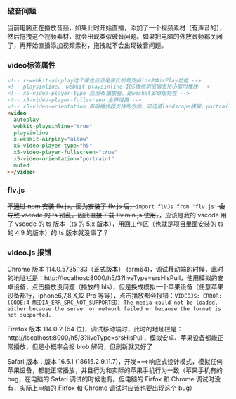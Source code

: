 ### 破音问题

当前电脑正在播放音频，如果此时开始直播，添加了一个视频素材（有声音的），然后拖拽这个视频素材，就会出现类似破音问题。如果把电脑的外放音频都关闭了，再开始直播添加视频素材，拖拽就不会出现破音问题。

### video标签属性

```html
<!-- x-webkit-airplay这个属性应该是使此视频支持ios的AirPlay功能 -->
<!-- playsinline、 webkit-playsinline IOS微信浏览器支持小窗内播放 -->
<!-- x5-video-player-type 启用H5播放器，是wechat安卓版特性 -->
<!-- x5-video-player-fullscreen 全屏设置 -->
<!-- x5-video-orientation 声明播放器支持的方向，可选值landscape横屏，portraint竖屏。默认值portraint。 -->
<video
  autoplay
  webkit-playsinline="true"
  playsinline
  x-webkit-airplay="allow"
  x5-video-player-type="h5"
  x5-video-player-fullscreen="true"
  x5-video-orientation="portraint"
  muted
></video>
```

### flv.js

~~不通过 npm 安装 flv.js，因为安装了 flv.js 后，`import flvJs from 'flv.js'` 会导致 vscode 的 ts 错乱。因此直接下载 flv.min.js 使用。~~，应该是我的 vscode 用了 vscode 的 ts 版本（ts 的 5.x 版本），用回工作区（也就是项目里面安装的 ts 的 4.9 的版本）的 ts 版本就没事了？

### video.js 报错

Chrome 版本 114.0.5735.133（正式版本） (arm64)，调试移动端的时候，此时的地址栏是：http://localhost:8000/h5/3?liveType=srsHlsPull，使用模拟的安卓设备，点击播放没问题（播放的 hls），但是换成模拟一个苹果设备（任意苹果设备都行，iphone6,7,8,X,12 Pro 等等），点击播放都会报错：`VIDEOJS: ERROR: (CODE:4 MEDIA_ERR_SRC_NOT_SUPPORTED) The media could not be loaded, either because the server or network failed or because the format is not supported.`

Firefox 版本 114.0.2 (64 位)，调试移动端时，此时的地址栏是：http://localhost:8000/h5/3?liveType=srsHlsPull，模拟安卓、苹果设备都能正常播放，但是小概率会报 blob 解码，但刷新就又好了

Safari 版本：版本 16.5.1 (18615.2.9.11.7)，开发===>响应式设计模式，模拟任何苹果设备，都能正常播放，并且行为和实际的苹果手机行为一致（苹果手机有的 bug，在电脑的 Safari 调试的时候也有。但电脑的 Firfox 和 Chrome 调试时没有，实际上电脑的 Firfox 和 Chrome 调试时应该也要出现这个 bug）
